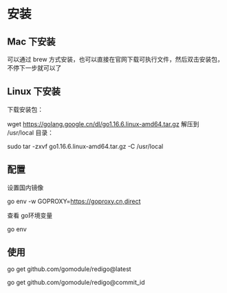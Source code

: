 # 安装

## Mac 下安装

可以通过 brew 方式安装，也可以直接在官网下载可执行文件，然后双击安装包，不停下一步就可以了

## Linux 下安装

下载安装包：

wget https://golang.google.cn/dl/go1.16.6.linux-amd64.tar.gz
解压到 /usr/local 目录：

sudo tar -zxvf go1.16.6.linux-amd64.tar.gz -C /usr/local

## 配置

设置国内镜像

go env -w GOPROXY=https://goproxy.cn,direct

查看 go环境变量

go env

## 使用

 go get github.com/gomodule/redigo@latest

 go get github.com/gomodule/redigo@commit_id
